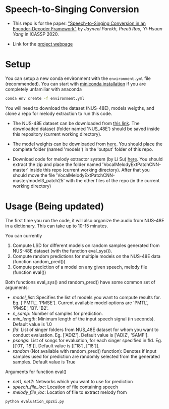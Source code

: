 # Speech-to-Singing Conversion

* This repo is for the paper:  ["Speech-to-Singing Conversion in an Encoder-Decoder Framework"](https://arxiv.org/abs/2002.06595) by *Jayneel Parekh, Preeti Rao, Yi-Hsuan Yang* in ICASSP 2020.

* Link for the [project webpage](https://jayneelparekh.github.io/icassp20/)

# Setup
You can setup a new conda environment with the ```environment.yml``` file (recommended). You can start with [miniconda installation](https://docs.conda.io/en/latest/miniconda.html) if you are completely unfamiliar with anaconda   
   ```sh
   conda env create -f environment.yml
   ```
You will need to download the dataset (NUS-48E), models weigths, and clone a repo for melody extraction to run this code. 

* The NUS-48E dataset can be downloaded from <a href="https://smcnus.comp.nus.edu.sg/nus-48e-sung-and-spoken-lyrics-corpus/" rel="nofollow"> this link</a>. The downloaded dataset (folder named 'NUS_48E') should be saved inside this repository (current working directory). 

* The model weights can be downloaded from <a href="https://drive.google.com/file/d/18IiV4c-OBw2gnldlo9s7z8_Bzy6iKD0H/view?usp=sharing" rel="nofollow"> here</a>. You should place the complete folder (named 'models') in the 'output' folder of this repo.

* Download code for melody extractor system (by Li Su) [here](https://github.com/leo-so/VocalMelodyExtPatchCNN). You should extract the zip and place the folder named 'VocalMelodyExtPatchCNN-master' inside this repo (current working directory). After that you should move the file 'VocalMelodyExtPatchCNN-master/model3_patch25' with the other files of the repo (in the current working directory) 


# Usage (Being updated)
The first time you run the code, it will also organize the audio from NUS-48E in a dictionary. This can take up to 10-15 minutes.

You can currently 
1. Compute LSD for different models on random samples generated from NUS-48E dataset (with the function eval_sys()).
2. Compute random predictions for multiple models on the NUS-48E data (function random_pred()).
3. Compute prediction of a model on any given speech, melody file (function eval())

Both functions eval_sys() and random_pred() have some common set of arguments:
* *model_list*: Specifies the list of models you want to compute results for. Eg. \['PMTL', 'PMSE'\]. Current available model options are 'PMTL', 'PMSE', 'B1'. 'B2'.
* *n_samp*: Number of samples for prediction. 
* *min_length*: Minimum length of the input speech signal (in seconds). Default value is 1.0
* *fld*: List of singer folders from NUS_48E dataset for whom you want to conduct evaluation. Eg. \['ADIZ'\]. Default value is \['ADIZ', 'SAMF'\].
* *psongs*: List of songs for evaluation, for each singer specified in fld. Eg. \[\['01', '18'\]\]. Default value is \[\['18'\], \['18'\]\].
* *random* (Not available with random_pred() function): Denotes if input samples used for prediction are randomly selected from the generated samples. Default value is True

Arguments for function eval()
* *net1, net2*: Networks which you want to use for prediction
* *speech_file_loc*: Location of file containing speech
* *melody_file_loc*: Location of file to extract melody from

```
python evaluation_sp2si.py
```
